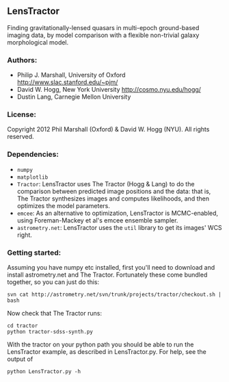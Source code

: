 ## LensTractor

Finding gravitationally-lensed quasars in multi-epoch ground-based
imaging data, by model comparison with a flexible non-trivial galaxy
morphological model.

### Authors:

* Philip J. Marshall, University of Oxford
  <http://www.slac.stanford.edu/~pjm/>
* David W. Hogg, New York University
  <http://cosmo.nyu.edu/hogg/>
* Dustin Lang, Carnegie Mellon University

### License:

Copyright 2012 Phil Marshall (Oxford) & David W. Hogg (NYU).  All
rights reserved.

### Dependencies:

* `numpy`
* `matplotlib`
* `Tractor`: LensTractor uses The Tractor (Hogg & Lang) to do the
  comparison between predicted image positions and the data: that is,
  The Tractor synthesizes images and computes likelihoods, and then 
  optimizes the model parameters.
* `emcee`: As an alternative to optimization, LensTractor is MCMC-enabled, using Foreman-Mackey et al's emcee ensemble sampler.
* `astrometry.net`: LensTractor uses the `util` library to get its images' WCS right.

### Getting started:

Assuming you have numpy etc installed, first you'll need to download and install astrometry.net and The Tractor. 
Fortunately these come bundled together, so you can just do this:

    svn cat http://astrometry.net/svn/trunk/projects/tractor/checkout.sh | bash

Now check that The Tractor runs:

    cd tractor
    python tractor-sdss-synth.py

With the tractor on your python path you should be able to run the LensTractor example, as described in LensTractor.py. For help, see the output of 

    python LensTractor.py -h
